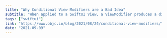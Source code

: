 ```yaml
---
title: "Why Conditional View Modifiers are a Bad Idea"
subtitle: "When applied to a SwiftUI View, a ViewModifier produces a different version of the original value. To address the need to apply a modifier to a View only when a condition holds true, many developers implement some version of a conditional view modifier. In this post, Chris Eidhof explains why doing so is not a good idea."
tags: ["swiftui"]
link: "https://www.objc.io/blog/2021/08/24/conditional-view-modifiers/"
date: "2021-09-09"
---
```

